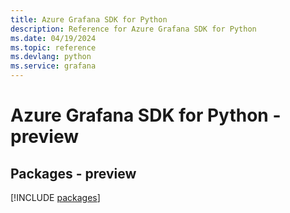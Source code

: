 ```yaml
---
title: Azure Grafana SDK for Python
description: Reference for Azure Grafana SDK for Python
ms.date: 04/19/2024
ms.topic: reference
ms.devlang: python
ms.service: grafana
---
```

# Azure Grafana SDK for Python - preview
## Packages - preview
[!INCLUDE [packages](grafana-index.md)]